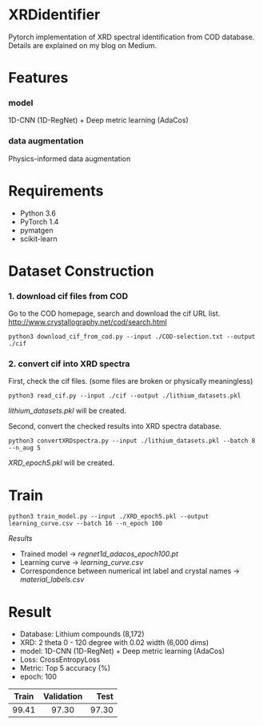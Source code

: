 # XRDidentifier
Pytorch implementation of XRD spectral identification from COD database. <br>
Details are explained on my blog on Medium.

# Features
### model
1D-CNN (1D-RegNet) + Deep metric learning (AdaCos)
### data augmentation
Physics-informed data augmentation

# Requirements
- Python 3.6
- PyTorch 1.4
- pymatgen
- scikit-learn

# Dataset Construction
### 1. download cif files from COD
Go to the COD homepage, search and download the cif URL list. <br>
http://www.crystallography.net/cod/search.html
```
python3 download_cif_from_cod.py --input ./COD-selection.txt --output ./cif
```

### 2. convert cif into XRD spectra
First, check the cif files. (some files are broken or physically meaningless)
```
python3 read_cif.py --input ./cif --output ./lithium_datasets.pkl
```
*lithium_datasets.pkl* will be created.

Second, convert the checked results into XRD spectra database.
```
python3 convertXRDspectra.py --input ./lithium_datasets.pkl --batch 8 --n_aug 5
```
*XRD_epoch5.pkl* will be created.

# Train
```
python3 train_model.py --input ./XRD_epoch5.pkl --output learning_curve.csv --batch 16 --n_epoch 100
```
*Results*
- Trained model -> *regnet1d_adacos_epoch100.pt*
- Learning curve -> *learning_curve.csv*
- Correspondence between numerical int label and crystal names -> *material_labels.csv*

# Result
- Database: Lithium compounds (8,172)
- XRD: 2 theta 0 - 120 degree with 0.02 width (6,000 dims)
- model: 1D-CNN (1D-RegNet) + Deep metric learning (AdaCos)
- Loss: CrossEntropyLoss
- Metric: Top 5 accuracy (%)
- epoch: 100

| Train         | Validation    | Test  |
| ------------- |:-------------:| -----:|
| 99.41         | 97.30         | 97.30 |
